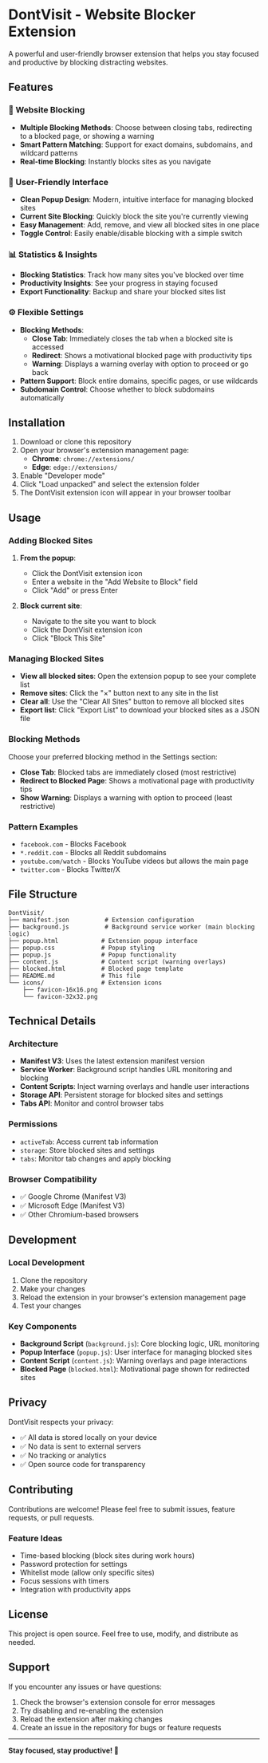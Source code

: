 # DontVisit - Website Blocker Extension

A powerful and user-friendly browser extension that helps you stay focused and productive by blocking distracting websites.

## Features

### 🚫 Website Blocking
- **Multiple Blocking Methods**: Choose between closing tabs, redirecting to a blocked page, or showing a warning
- **Smart Pattern Matching**: Support for exact domains, subdomains, and wildcard patterns
- **Real-time Blocking**: Instantly blocks sites as you navigate

### 🎯 User-Friendly Interface
- **Clean Popup Design**: Modern, intuitive interface for managing blocked sites
- **Current Site Blocking**: Quickly block the site you're currently viewing
- **Easy Management**: Add, remove, and view all blocked sites in one place
- **Toggle Control**: Easily enable/disable blocking with a simple switch

### 📊 Statistics & Insights
- **Blocking Statistics**: Track how many sites you've blocked over time
- **Productivity Insights**: See your progress in staying focused
- **Export Functionality**: Backup and share your blocked sites list

### ⚙️ Flexible Settings
- **Blocking Methods**:
  - **Close Tab**: Immediately closes the tab when a blocked site is accessed
  - **Redirect**: Shows a motivational blocked page with productivity tips
  - **Warning**: Displays a warning overlay with option to proceed or go back
- **Pattern Support**: Block entire domains, specific pages, or use wildcards
- **Subdomain Control**: Choose whether to block subdomains automatically

## Installation

1. Download or clone this repository
2. Open your browser's extension management page:
   - **Chrome**: `chrome://extensions/`
   - **Edge**: `edge://extensions/`
3. Enable "Developer mode"
4. Click "Load unpacked" and select the extension folder
5. The DontVisit extension icon will appear in your browser toolbar

## Usage

### Adding Blocked Sites

1. **From the popup**:
   - Click the DontVisit extension icon
   - Enter a website in the "Add Website to Block" field
   - Click "Add" or press Enter

2. **Block current site**:
   - Navigate to the site you want to block
   - Click the DontVisit extension icon
   - Click "Block This Site"

### Managing Blocked Sites

- **View all blocked sites**: Open the extension popup to see your complete list
- **Remove sites**: Click the "×" button next to any site in the list
- **Clear all**: Use the "Clear All Sites" button to remove all blocked sites
- **Export list**: Click "Export List" to download your blocked sites as a JSON file

### Blocking Methods

Choose your preferred blocking method in the Settings section:

- **Close Tab**: Blocked tabs are immediately closed (most restrictive)
- **Redirect to Blocked Page**: Shows a motivational page with productivity tips
- **Show Warning**: Displays a warning with option to proceed (least restrictive)

### Pattern Examples

- `facebook.com` - Blocks Facebook
- `*.reddit.com` - Blocks all Reddit subdomains
- `youtube.com/watch` - Blocks YouTube videos but allows the main page
- `twitter.com` - Blocks Twitter/X

## File Structure

```
DontVisit/
├── manifest.json          # Extension configuration
├── background.js          # Background service worker (main blocking logic)
├── popup.html            # Extension popup interface
├── popup.css             # Popup styling
├── popup.js              # Popup functionality
├── content.js            # Content script (warning overlays)
├── blocked.html          # Blocked page template
├── README.md             # This file
└── icons/                # Extension icons
    ├── favicon-16x16.png
    └── favicon-32x32.png
```

## Technical Details

### Architecture

- **Manifest V3**: Uses the latest extension manifest version
- **Service Worker**: Background script handles URL monitoring and blocking
- **Content Scripts**: Inject warning overlays and handle user interactions
- **Storage API**: Persistent storage for blocked sites and settings
- **Tabs API**: Monitor and control browser tabs

### Permissions

- `activeTab`: Access current tab information
- `storage`: Store blocked sites and settings
- `tabs`: Monitor tab changes and apply blocking

### Browser Compatibility

- ✅ Google Chrome (Manifest V3)
- ✅ Microsoft Edge (Manifest V3)
- ✅ Other Chromium-based browsers

## Development

### Local Development

1. Clone the repository
2. Make your changes
3. Reload the extension in your browser's extension management page
4. Test your changes

### Key Components

- **Background Script** (`background.js`): Core blocking logic, URL monitoring
- **Popup Interface** (`popup.js`): User interface for managing blocked sites
- **Content Script** (`content.js`): Warning overlays and page interactions
- **Blocked Page** (`blocked.html`): Motivational page shown for redirected sites

## Privacy

DontVisit respects your privacy:
- ✅ All data is stored locally on your device
- ✅ No data is sent to external servers
- ✅ No tracking or analytics
- ✅ Open source code for transparency

## Contributing

Contributions are welcome! Please feel free to submit issues, feature requests, or pull requests.

### Feature Ideas

- Time-based blocking (block sites during work hours)
- Password protection for settings
- Whitelist mode (allow only specific sites)
- Focus sessions with timers
- Integration with productivity apps

## License

This project is open source. Feel free to use, modify, and distribute as needed.

## Support

If you encounter any issues or have questions:
1. Check the browser's extension console for error messages
2. Try disabling and re-enabling the extension
3. Reload the extension after making changes
4. Create an issue in the repository for bugs or feature requests

---

**Stay focused, stay productive! 🎯**
